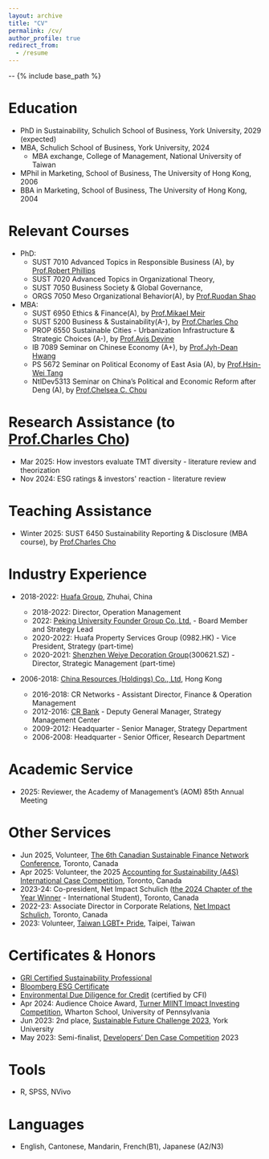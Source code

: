 ```yaml
---
layout: archive
title: "CV"
permalink: /cv/
author_profile: true
redirect_from:
  - /resume
---
```

--
{% include base_path %}

Education
======
* PhD in Sustainability, Schulich School of Business, York University, 2029 (expected)
* MBA, Schulich School of Business, York University, 2024
  * MBA exchange, College of Management, National University of Taiwan
* MPhil in Marketing, School of Business, The University of Hong Kong, 2006
* BBA in Marketing, School of Business, The University of Hong Kong, 2004

Relevant Courses
======
* PhD:
  * SUST 7010 Advanced Topics in Responsible Business (A), by [Prof.Robert Phillips](https://schulich.yorku.ca/faculty/robert-phillips/)
  * SUST 7020 Advanced Topics in Organizational Theory,
  * SUST 7050 Business Society & Global Governance, 
  * ORGS 7050 Meso Organizational Behavior(A), by [Prof.Ruodan Shao](https://schulich.yorku.ca/faculty/ruodan-shao/)
* MBA:
  * SUST 6950 Ethics & Finance(A), by [Prof.Mikael Meir](https://mikaelmeir.com/about-mikael-meir/)
  * SUST 5200 Business & Sustainability(A-), by [Prof.Charles Cho](https://schulich.yorku.ca/faculty/charles-cho/)
  * PROP 6550 Sustainable Cities - Urbanization Infrastructure & Strategic Choices (A-), by [Prof.Avis Devine](https://schulich.yorku.ca/faculty/avis-devine/)
  * IB 7089 Seminar on Chinese Economy (A+), by [Prof.Jyh-Dean Hwang](https://management.ntu.edu.tw/en/faculty/teacher/sn/192)
  * PS 5672 Seminar on Political Economy of East Asia (A), by [Prof.Hsin-Wei Tang](https://politics.ntu.edu.tw/english/?p=12193)
  * NtlDev5313 Seminar on China’s Political and Economic Reform after Deng (A), by [Prof.Chelsea C. Chou](https://www.nd.ntu.edu.tw/nd_en/News_Content_teacher.aspx?n=95&s=4194)

Research Assistance (to [Prof.Charles Cho](https://scholar.google.ca/citations?user=GQVLXQUAAAAJ&hl=en&oi=ao))
======
* Mar 2025: How investors evaluate TMT diversity - literature review and theorization
* Nov 2024: ESG ratings & investors' reaction - literature review 

Teaching Assistance
======
* Winter 2025: SUST 6450 Sustainability Reporting & Disclosure (MBA course), by [Prof.Charles Cho](https://schulich.yorku.ca/faculty/charles-cho/)

Industry Experience
======
* 2018-2022: [Huafa Group](https://en.cnhuafag.com/), Zhuhai, China
  * 2018-2022: Director, Operation Management
  * 2022: [Peking University Founder Group Co.,Ltd.](https://group.pingan.com/resource/pingan/IR-Docs/2021/pingan-transaction-introduction-founder-group-restructuring-project-20210430.pdf) - Board Member and Strategy Lead
  * 2020-2022: Huafa Property Services Group (0982.HK) - Vice President, Strategy (part-time)
  * 2020-2021: [Shenzhen Weiye Decoration Group](https://www.szweiye.com/)(300621.SZ) - Director, Strategic Management (part-time)

* 2006-2018: [China Resources (Holdings) Co., Ltd](https://en.crc.com.cn/), Hong Kong
  * 2016-2018: CR Networks - Assistant Director, Finance & Operation Management
  * 2012-2016: [CR Bank](https://www.crbank.com.cn/) - Deputy General Manager, Strategy Management Center
  * 2009-2012: Headquarter - Senior Manager, Strategy Department
  * 2006-2008: Headquarter - Senior Officer, Research Department
  
Academic Service
=====
* 2025: Reviewer, the Academy of Management’s (AOM) 85th Annual Meeting

Other Services
======
* Jun 2025, Volunteer, [The 6th Canadian Sustainable Finance Network Conference](https://csfn2025.schulich.yorku.ca/), Toronto, Canada
* Apr 2025: Volunteer, the 2025 [Accounting for Sustainability (A4S) International Case Competition](https://www.linkedin.com/posts/schulichschool_a4sicc2025-sustainabilityinbusiness-accountingforimpact-activity-7323780541474897920-Iot9?utm_source=share&utm_medium=member_desktop&rcm=ACoAAD1SPRoBVpw0rORy6FBx1ROJky7ezngvHmg), Toronto, Canada
* 2023-24: Co-president, Net Impact Schulich ([the 2024 Chapter of the Year Winner](https://www.netimpact.org/blog/net-impact-announces-the-2024-chapter-of-the-year-winners) - International Student), Toronto, Canada
* 2022-23: Associate Director in Corporate Relations, [Net Impact Schulich](https://www.linkedin.com/company/net-impact-schulich/), Toronto, Canada
* 2023: Volunteer, [Taiwan LGBT+ Pride](https://www.taiwanpride.lgbt/), Taipei, Taiwan

Certificates & Honors
=====
* [GRI Certified Sustainability Professional](https://certificates.globalreporting.org/group/435764)
* [Bloomberg ESG Certificate](https://portal.bloombergforeducation.com/courses?course_category_id=7)
* [Environmental Due Diligence for Credit](https://corporatefinanceinstitute.com/course/environmental-due-diligence/) (certified by CFI)
* Apr 2024: Audience Choice Award, [Turner MIINT Impact Investing Competition](https://schulich.yorku.ca/news/schulich-wins-audience-choice-award-at-the-turner-miint-impact-investing-competition/), Wharton School, University of Pennsylvania
* Jun 2023: 2nd place, [Sustainable Future Challenge 2023](https://counselling.students.yorku.ca/archive/2023/5/30), York University
* May 2023: Semi-finalist, [Developers’ Den Case Competition](https://schulich.yorku.ca/developers-den/) 2023

Tools
======
* R, SPSS, NVivo
  
Languages
======
* English, Cantonese, Mandarin, French(B1), Japanese (A2/N3)
